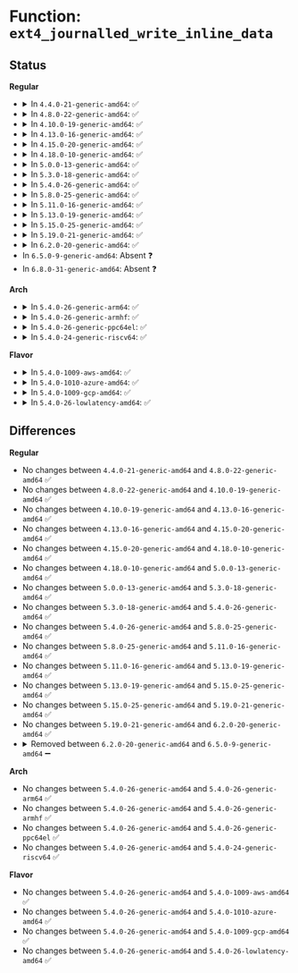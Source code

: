 # Function: <code>ext4_journalled_write_inline_data</code>

## Status
<b>Regular</b>
<ul>
<li>
<details>
<summary>In <code>4.4.0-21-generic-amd64</code>: ✅</summary>

```c
struct buffer_head * ext4_journalled_write_inline_data(struct inode * inode, unsigned int len, struct page * page)
```

```json
{
  "name": "ext4_journalled_write_inline_data",
  "collision_type": "Unique Global",
  "inline_type": "No",
  "funcs": [
    {
      "addr": 18446744071581864192,
      "name": "ext4_journalled_write_inline_data",
      "external": true,
      "loc": "fs/ext4/inline.c:754",
      "file": "fs/ext4/inline.c",
      "inline": "seen, unknown",
      "caller_inline": [],
      "caller_func": [
        "fs/ext4/inode.c:ext4_writepage"
      ]
    }
  ],
  "symbols": [
    {
      "addr": 18446744071581864192,
      "name": "ext4_journalled_write_inline_data",
      "section": ".text",
      "bind": "STB_GLOBAL",
      "size": 258
    }
  ]
}
```
</details>
</li>
<li>
<details>
<summary>In <code>4.8.0-22-generic-amd64</code>: ✅</summary>

```c
struct buffer_head * ext4_journalled_write_inline_data(struct inode * inode, unsigned int len, struct page * page)
```

```json
{
  "name": "ext4_journalled_write_inline_data",
  "collision_type": "Unique Global",
  "inline_type": "No",
  "funcs": [
    {
      "addr": 18446744071582060304,
      "name": "ext4_journalled_write_inline_data",
      "external": true,
      "loc": "fs/ext4/inline.c:755",
      "file": "fs/ext4/inline.c",
      "inline": "seen, unknown",
      "caller_inline": [],
      "caller_func": [
        "fs/ext4/inode.c:ext4_writepage"
      ]
    }
  ],
  "symbols": [
    {
      "addr": 18446744071582060304,
      "name": "ext4_journalled_write_inline_data",
      "section": ".text",
      "bind": "STB_GLOBAL",
      "size": 254
    }
  ]
}
```
</details>
</li>
<li>
<details>
<summary>In <code>4.10.0-19-generic-amd64</code>: ✅</summary>

```c
struct buffer_head * ext4_journalled_write_inline_data(struct inode * inode, unsigned int len, struct page * page)
```

```json
{
  "name": "ext4_journalled_write_inline_data",
  "collision_type": "Unique Global",
  "inline_type": "No",
  "funcs": [
    {
      "addr": 18446744071582150096,
      "name": "ext4_journalled_write_inline_data",
      "external": true,
      "loc": "fs/ext4/inline.c:766",
      "file": "fs/ext4/inline.c",
      "inline": "seen, unknown",
      "caller_inline": [],
      "caller_func": [
        "fs/ext4/inode.c:ext4_writepage"
      ]
    }
  ],
  "symbols": [
    {
      "addr": 18446744071582150096,
      "name": "ext4_journalled_write_inline_data",
      "section": ".text",
      "bind": "STB_GLOBAL",
      "size": 288
    }
  ]
}
```
</details>
</li>
<li>
<details>
<summary>In <code>4.13.0-16-generic-amd64</code>: ✅</summary>

```c
struct buffer_head * ext4_journalled_write_inline_data(struct inode * inode, unsigned int len, struct page * page)
```

```json
{
  "name": "ext4_journalled_write_inline_data",
  "collision_type": "Unique Global",
  "inline_type": "No",
  "funcs": [
    {
      "addr": 18446744071581969616,
      "name": "ext4_journalled_write_inline_data",
      "external": true,
      "loc": "fs/ext4/inline.c:769",
      "file": "fs/ext4/inline.c",
      "inline": "seen, unknown",
      "caller_inline": [],
      "caller_func": [
        "fs/ext4/inode.c:ext4_writepage"
      ]
    }
  ],
  "symbols": [
    {
      "addr": 18446744071581969616,
      "name": "ext4_journalled_write_inline_data",
      "section": ".text",
      "bind": "STB_GLOBAL",
      "size": 252
    }
  ]
}
```
</details>
</li>
<li>
<details>
<summary>In <code>4.15.0-20-generic-amd64</code>: ✅</summary>

```c
struct buffer_head * ext4_journalled_write_inline_data(struct inode * inode, unsigned int len, struct page * page)
```

```json
{
  "name": "ext4_journalled_write_inline_data",
  "collision_type": "Unique Global",
  "inline_type": "No",
  "funcs": [
    {
      "addr": 18446744071582118848,
      "name": "ext4_journalled_write_inline_data",
      "external": true,
      "loc": "fs/ext4/inline.c:760",
      "file": "fs/ext4/inline.c",
      "inline": "seen, unknown",
      "caller_inline": [],
      "caller_func": [
        "fs/ext4/inode.c:ext4_writepage"
      ]
    }
  ],
  "symbols": [
    {
      "addr": 18446744071582118848,
      "name": "ext4_journalled_write_inline_data",
      "section": ".text",
      "bind": "STB_GLOBAL",
      "size": 252
    }
  ]
}
```
</details>
</li>
<li>
<details>
<summary>In <code>4.18.0-10-generic-amd64</code>: ✅</summary>

```c
struct buffer_head * ext4_journalled_write_inline_data(struct inode * inode, unsigned int len, struct page * page)
```

```json
{
  "name": "ext4_journalled_write_inline_data",
  "collision_type": "Unique Global",
  "inline_type": "No",
  "funcs": [
    {
      "addr": 18446744071582307488,
      "name": "ext4_journalled_write_inline_data",
      "external": true,
      "loc": "fs/ext4/inline.c:765",
      "file": "fs/ext4/inline.c",
      "inline": "seen, unknown",
      "caller_inline": [],
      "caller_func": [
        "fs/ext4/inode.c:ext4_writepage"
      ]
    }
  ],
  "symbols": [
    {
      "addr": 18446744071582307488,
      "name": "ext4_journalled_write_inline_data",
      "section": ".text",
      "bind": "STB_GLOBAL",
      "size": 261
    }
  ]
}
```
</details>
</li>
<li>
<details>
<summary>In <code>5.0.0-13-generic-amd64</code>: ✅</summary>

```c
struct buffer_head * ext4_journalled_write_inline_data(struct inode * inode, unsigned int len, struct page * page)
```

```json
{
  "name": "ext4_journalled_write_inline_data",
  "collision_type": "Unique Global",
  "inline_type": "No",
  "funcs": [
    {
      "addr": 18446744071582406192,
      "name": "ext4_journalled_write_inline_data",
      "external": true,
      "loc": "fs/ext4/inline.c:768",
      "file": "fs/ext4/inline.c",
      "inline": "seen, unknown",
      "caller_inline": [],
      "caller_func": [
        "fs/ext4/inode.c:ext4_writepage"
      ]
    }
  ],
  "symbols": [
    {
      "addr": 18446744071582406192,
      "name": "ext4_journalled_write_inline_data",
      "section": ".text",
      "bind": "STB_GLOBAL",
      "size": 261
    }
  ]
}
```
</details>
</li>
<li>
<details>
<summary>In <code>5.3.0-18-generic-amd64</code>: ✅</summary>

```c
struct buffer_head * ext4_journalled_write_inline_data(struct inode * inode, unsigned int len, struct page * page)
```

```json
{
  "name": "ext4_journalled_write_inline_data",
  "collision_type": "Unique Global",
  "inline_type": "No",
  "funcs": [
    {
      "addr": 18446744071582574960,
      "name": "ext4_journalled_write_inline_data",
      "external": true,
      "loc": "fs/ext4/inline.c:768",
      "file": "fs/ext4/inline.c",
      "inline": "seen, unknown",
      "caller_inline": [],
      "caller_func": [
        "fs/ext4/inode.c:__ext4_journalled_writepage"
      ]
    }
  ],
  "symbols": [
    {
      "addr": 18446744071582574960,
      "name": "ext4_journalled_write_inline_data",
      "section": ".text",
      "bind": "STB_GLOBAL",
      "size": 266
    }
  ]
}
```
</details>
</li>
<li>
<details>
<summary>In <code>5.4.0-26-generic-amd64</code>: ✅</summary>

```c
struct buffer_head * ext4_journalled_write_inline_data(struct inode * inode, unsigned int len, struct page * page)
```

```json
{
  "name": "ext4_journalled_write_inline_data",
  "collision_type": "Unique Global",
  "inline_type": "No",
  "funcs": [
    {
      "addr": 18446744071582675920,
      "name": "ext4_journalled_write_inline_data",
      "external": true,
      "loc": "fs/ext4/inline.c:768",
      "file": "fs/ext4/inline.c",
      "inline": "seen, unknown",
      "caller_inline": [],
      "caller_func": [
        "fs/ext4/inode.c:__ext4_journalled_writepage"
      ]
    }
  ],
  "symbols": [
    {
      "addr": 18446744071582675920,
      "name": "ext4_journalled_write_inline_data",
      "section": ".text",
      "bind": "STB_GLOBAL",
      "size": 266
    }
  ]
}
```
</details>
</li>
<li>
<details>
<summary>In <code>5.8.0-25-generic-amd64</code>: ✅</summary>

```c
struct buffer_head * ext4_journalled_write_inline_data(struct inode * inode, unsigned int len, struct page * page)
```

```json
{
  "name": "ext4_journalled_write_inline_data",
  "collision_type": "Unique Global",
  "inline_type": "No",
  "funcs": [
    {
      "addr": 18446744071582987632,
      "name": "ext4_journalled_write_inline_data",
      "external": true,
      "loc": "fs/ext4/inline.c:768",
      "file": "fs/ext4/inline.c",
      "inline": "seen, unknown",
      "caller_inline": [],
      "caller_func": [
        "fs/ext4/inode.c:__ext4_journalled_writepage"
      ]
    }
  ],
  "symbols": [
    {
      "addr": 18446744071582987632,
      "name": "ext4_journalled_write_inline_data",
      "section": ".text",
      "bind": "STB_GLOBAL",
      "size": 266
    }
  ]
}
```
</details>
</li>
<li>
<details>
<summary>In <code>5.11.0-16-generic-amd64</code>: ✅</summary>

```c
struct buffer_head * ext4_journalled_write_inline_data(struct inode * inode, unsigned int len, struct page * page)
```

```json
{
  "name": "ext4_journalled_write_inline_data",
  "collision_type": "Unique Global",
  "inline_type": "No",
  "funcs": [
    {
      "addr": 18446744071583063296,
      "name": "ext4_journalled_write_inline_data",
      "external": true,
      "loc": "fs/ext4/inline.c:768",
      "file": "fs/ext4/inline.c",
      "inline": "seen, unknown",
      "caller_inline": [],
      "caller_func": [
        "fs/ext4/inode.c:__ext4_journalled_writepage"
      ]
    }
  ],
  "symbols": [
    {
      "addr": 18446744071583063296,
      "name": "ext4_journalled_write_inline_data",
      "section": ".text",
      "bind": "STB_GLOBAL",
      "size": 266
    }
  ]
}
```
</details>
</li>
<li>
<details>
<summary>In <code>5.13.0-19-generic-amd64</code>: ✅</summary>

```c
struct buffer_head * ext4_journalled_write_inline_data(struct inode * inode, unsigned int len, struct page * page)
```

```json
{
  "name": "ext4_journalled_write_inline_data",
  "collision_type": "Unique Global",
  "inline_type": "No",
  "funcs": [
    {
      "addr": 18446744071583088704,
      "name": "ext4_journalled_write_inline_data",
      "external": true,
      "loc": "fs/ext4/inline.c:774",
      "file": "fs/ext4/inline.c",
      "inline": "seen, unknown",
      "caller_inline": [],
      "caller_func": [
        "fs/ext4/inode.c:__ext4_journalled_writepage"
      ]
    }
  ],
  "symbols": [
    {
      "addr": 18446744071583088704,
      "name": "ext4_journalled_write_inline_data",
      "section": ".text",
      "bind": "STB_GLOBAL",
      "size": 266
    }
  ]
}
```
</details>
</li>
<li>
<details>
<summary>In <code>5.15.0-25-generic-amd64</code>: ✅</summary>

```c
struct buffer_head * ext4_journalled_write_inline_data(struct inode * inode, unsigned int len, struct page * page)
```

```json
{
  "name": "ext4_journalled_write_inline_data",
  "collision_type": "Unique Global",
  "inline_type": "No",
  "funcs": [
    {
      "addr": 18446744071583428416,
      "name": "ext4_journalled_write_inline_data",
      "external": true,
      "loc": "fs/ext4/inline.c:817",
      "file": "fs/ext4/inline.c",
      "inline": "seen, unknown",
      "caller_inline": [],
      "caller_func": [
        "fs/ext4/inode.c:__ext4_journalled_writepage"
      ]
    }
  ],
  "symbols": [
    {
      "addr": 18446744071583428416,
      "name": "ext4_journalled_write_inline_data",
      "section": ".text",
      "bind": "STB_GLOBAL",
      "size": 266
    }
  ]
}
```
</details>
</li>
<li>
<details>
<summary>In <code>5.19.0-21-generic-amd64</code>: ✅</summary>

```c
struct buffer_head * ext4_journalled_write_inline_data(struct inode * inode, unsigned int len, struct page * page)
```

```json
{
  "name": "ext4_journalled_write_inline_data",
  "collision_type": "Unique Global",
  "inline_type": "No",
  "funcs": [
    {
      "addr": 18446744071583946544,
      "name": "ext4_journalled_write_inline_data",
      "external": true,
      "loc": "fs/ext4/inline.c:820",
      "file": "fs/ext4/inline.c",
      "inline": "seen, unknown",
      "caller_inline": [],
      "caller_func": [
        "fs/ext4/inode.c:__ext4_journalled_writepage"
      ]
    }
  ],
  "symbols": [
    {
      "addr": 18446744071583946544,
      "name": "ext4_journalled_write_inline_data",
      "section": ".text",
      "bind": "STB_GLOBAL",
      "size": 327
    }
  ]
}
```
</details>
</li>
<li>
<details>
<summary>In <code>6.2.0-20-generic-amd64</code>: ✅</summary>

```c
struct buffer_head * ext4_journalled_write_inline_data(struct inode * inode, unsigned int len, struct page * page)
```

```json
{
  "name": "ext4_journalled_write_inline_data",
  "collision_type": "Unique Global",
  "inline_type": "No",
  "funcs": [
    {
      "addr": 18446744071584573280,
      "name": "ext4_journalled_write_inline_data",
      "external": true,
      "loc": "fs/ext4/inline.c:819",
      "file": "fs/ext4/inline.c",
      "inline": "seen, unknown",
      "caller_inline": [],
      "caller_func": [
        "fs/ext4/inode.c:__ext4_journalled_writepage"
      ]
    }
  ],
  "symbols": [
    {
      "addr": 18446744071584573280,
      "name": "ext4_journalled_write_inline_data",
      "section": ".text",
      "bind": "STB_GLOBAL",
      "size": 327
    }
  ]
}
```
</details>
</li>
<li>
In <code>6.5.0-9-generic-amd64</code>: Absent ❓
</li>
<li>
In <code>6.8.0-31-generic-amd64</code>: Absent ❓
</li>
</ul>
<b>Arch</b>
<ul>
<li>
<details>
<summary>In <code>5.4.0-26-generic-arm64</code>: ✅</summary>

```c
struct buffer_head * ext4_journalled_write_inline_data(struct inode * inode, unsigned int len, struct page * page)
```

```json
{
  "name": "ext4_journalled_write_inline_data",
  "collision_type": "Unique Global",
  "inline_type": "No",
  "funcs": [
    {
      "addr": 18446603336494328872,
      "name": "ext4_journalled_write_inline_data",
      "external": true,
      "loc": "fs/ext4/inline.c:768",
      "file": "fs/ext4/inline.c",
      "inline": "seen, unknown",
      "caller_inline": [],
      "caller_func": [
        "fs/ext4/inode.c:__ext4_journalled_writepage"
      ]
    }
  ],
  "symbols": [
    {
      "addr": 18446603336494328872,
      "name": "ext4_journalled_write_inline_data",
      "section": ".text",
      "bind": "STB_GLOBAL",
      "size": 356
    }
  ]
}
```
</details>
</li>
<li>
<details>
<summary>In <code>5.4.0-26-generic-armhf</code>: ✅</summary>

```c
struct buffer_head * ext4_journalled_write_inline_data(struct inode * inode, unsigned int len, struct page * page)
```

```json
{
  "name": "ext4_journalled_write_inline_data",
  "collision_type": "Unique Global",
  "inline_type": "No",
  "funcs": [
    {
      "addr": 3227764132,
      "name": "ext4_journalled_write_inline_data",
      "external": true,
      "loc": "fs/ext4/inline.c:768",
      "file": "fs/ext4/inline.c",
      "inline": "seen, unknown",
      "caller_inline": [],
      "caller_func": [
        "fs/ext4/inode.c:__ext4_journalled_writepage"
      ]
    }
  ],
  "symbols": [
    {
      "addr": 3227764132,
      "name": "ext4_journalled_write_inline_data",
      "section": ".text",
      "bind": "STB_GLOBAL",
      "size": 256
    }
  ]
}
```
</details>
</li>
<li>
<details>
<summary>In <code>5.4.0-26-generic-ppc64el</code>: ✅</summary>

```c
struct buffer_head * ext4_journalled_write_inline_data(struct inode * inode, unsigned int len, struct page * page)
```

```json
{
  "name": "ext4_journalled_write_inline_data",
  "collision_type": "Unique Global",
  "inline_type": "No",
  "funcs": [
    {
      "addr": 13835058055288052944,
      "name": "ext4_journalled_write_inline_data",
      "external": true,
      "loc": "fs/ext4/inline.c:768",
      "file": "fs/ext4/inline.c",
      "inline": "seen, unknown",
      "caller_inline": [],
      "caller_func": [
        "fs/ext4/inode.c:__ext4_journalled_writepage"
      ]
    }
  ],
  "symbols": [
    {
      "addr": 13835058055288052944,
      "name": "ext4_journalled_write_inline_data",
      "section": ".text",
      "bind": "STB_GLOBAL",
      "size": 412
    }
  ]
}
```
</details>
</li>
<li>
<details>
<summary>In <code>5.4.0-24-generic-riscv64</code>: ✅</summary>

```c
struct buffer_head * ext4_journalled_write_inline_data(struct inode * inode, unsigned int len, struct page * page)
```

```json
{
  "name": "ext4_journalled_write_inline_data",
  "collision_type": "Unique Global",
  "inline_type": "No",
  "funcs": [
    {
      "addr": 18446743936273765196,
      "name": "ext4_journalled_write_inline_data",
      "external": true,
      "loc": "fs/ext4/inline.c:768",
      "file": "fs/ext4/inline.c",
      "inline": "seen, unknown",
      "caller_inline": [],
      "caller_func": [
        "fs/ext4/inode.c:__ext4_journalled_writepage"
      ]
    }
  ],
  "symbols": [
    {
      "addr": 18446743936273765196,
      "name": "ext4_journalled_write_inline_data",
      "section": ".text",
      "bind": "STB_GLOBAL",
      "size": 238
    }
  ]
}
```
</details>
</li>
</ul>
<b>Flavor</b>
<ul>
<li>
<details>
<summary>In <code>5.4.0-1009-aws-amd64</code>: ✅</summary>

```c
struct buffer_head * ext4_journalled_write_inline_data(struct inode * inode, unsigned int len, struct page * page)
```

```json
{
  "name": "ext4_journalled_write_inline_data",
  "collision_type": "Unique Global",
  "inline_type": "No",
  "funcs": [
    {
      "addr": 18446744071582644656,
      "name": "ext4_journalled_write_inline_data",
      "external": true,
      "loc": "fs/ext4/inline.c:768",
      "file": "fs/ext4/inline.c",
      "inline": "seen, unknown",
      "caller_inline": [],
      "caller_func": [
        "fs/ext4/inode.c:__ext4_journalled_writepage"
      ]
    }
  ],
  "symbols": [
    {
      "addr": 18446744071582644656,
      "name": "ext4_journalled_write_inline_data",
      "section": ".text",
      "bind": "STB_GLOBAL",
      "size": 266
    }
  ]
}
```
</details>
</li>
<li>
<details>
<summary>In <code>5.4.0-1010-azure-amd64</code>: ✅</summary>

```c
struct buffer_head * ext4_journalled_write_inline_data(struct inode * inode, unsigned int len, struct page * page)
```

```json
{
  "name": "ext4_journalled_write_inline_data",
  "collision_type": "Unique Global",
  "inline_type": "No",
  "funcs": [
    {
      "addr": 18446744071582581824,
      "name": "ext4_journalled_write_inline_data",
      "external": true,
      "loc": "fs/ext4/inline.c:768",
      "file": "fs/ext4/inline.c",
      "inline": "seen, unknown",
      "caller_inline": [],
      "caller_func": [
        "fs/ext4/inode.c:__ext4_journalled_writepage"
      ]
    }
  ],
  "symbols": [
    {
      "addr": 18446744071582581824,
      "name": "ext4_journalled_write_inline_data",
      "section": ".text",
      "bind": "STB_GLOBAL",
      "size": 266
    }
  ]
}
```
</details>
</li>
<li>
<details>
<summary>In <code>5.4.0-1009-gcp-amd64</code>: ✅</summary>

```c
struct buffer_head * ext4_journalled_write_inline_data(struct inode * inode, unsigned int len, struct page * page)
```

```json
{
  "name": "ext4_journalled_write_inline_data",
  "collision_type": "Unique Global",
  "inline_type": "No",
  "funcs": [
    {
      "addr": 18446744071582634512,
      "name": "ext4_journalled_write_inline_data",
      "external": true,
      "loc": "fs/ext4/inline.c:768",
      "file": "fs/ext4/inline.c",
      "inline": "seen, unknown",
      "caller_inline": [],
      "caller_func": [
        "fs/ext4/inode.c:__ext4_journalled_writepage"
      ]
    }
  ],
  "symbols": [
    {
      "addr": 18446744071582634512,
      "name": "ext4_journalled_write_inline_data",
      "section": ".text",
      "bind": "STB_GLOBAL",
      "size": 266
    }
  ]
}
```
</details>
</li>
<li>
<details>
<summary>In <code>5.4.0-26-lowlatency-amd64</code>: ✅</summary>

```c
struct buffer_head * ext4_journalled_write_inline_data(struct inode * inode, unsigned int len, struct page * page)
```

```json
{
  "name": "ext4_journalled_write_inline_data",
  "collision_type": "Unique Global",
  "inline_type": "No",
  "funcs": [
    {
      "addr": 18446744071582717792,
      "name": "ext4_journalled_write_inline_data",
      "external": true,
      "loc": "fs/ext4/inline.c:768",
      "file": "fs/ext4/inline.c",
      "inline": "seen, unknown",
      "caller_inline": [],
      "caller_func": [
        "fs/ext4/inode.c:__ext4_journalled_writepage"
      ]
    }
  ],
  "symbols": [
    {
      "addr": 18446744071582717792,
      "name": "ext4_journalled_write_inline_data",
      "section": ".text",
      "bind": "STB_GLOBAL",
      "size": 295
    }
  ]
}
```
</details>
</li>
</ul>

## Differences
<b>Regular</b>
<ul>
<li>
No changes between <code>4.4.0-21-generic-amd64</code> and <code>4.8.0-22-generic-amd64</code> ✅
</li>
<li>
No changes between <code>4.8.0-22-generic-amd64</code> and <code>4.10.0-19-generic-amd64</code> ✅
</li>
<li>
No changes between <code>4.10.0-19-generic-amd64</code> and <code>4.13.0-16-generic-amd64</code> ✅
</li>
<li>
No changes between <code>4.13.0-16-generic-amd64</code> and <code>4.15.0-20-generic-amd64</code> ✅
</li>
<li>
No changes between <code>4.15.0-20-generic-amd64</code> and <code>4.18.0-10-generic-amd64</code> ✅
</li>
<li>
No changes between <code>4.18.0-10-generic-amd64</code> and <code>5.0.0-13-generic-amd64</code> ✅
</li>
<li>
No changes between <code>5.0.0-13-generic-amd64</code> and <code>5.3.0-18-generic-amd64</code> ✅
</li>
<li>
No changes between <code>5.3.0-18-generic-amd64</code> and <code>5.4.0-26-generic-amd64</code> ✅
</li>
<li>
No changes between <code>5.4.0-26-generic-amd64</code> and <code>5.8.0-25-generic-amd64</code> ✅
</li>
<li>
No changes between <code>5.8.0-25-generic-amd64</code> and <code>5.11.0-16-generic-amd64</code> ✅
</li>
<li>
No changes between <code>5.11.0-16-generic-amd64</code> and <code>5.13.0-19-generic-amd64</code> ✅
</li>
<li>
No changes between <code>5.13.0-19-generic-amd64</code> and <code>5.15.0-25-generic-amd64</code> ✅
</li>
<li>
No changes between <code>5.15.0-25-generic-amd64</code> and <code>5.19.0-21-generic-amd64</code> ✅
</li>
<li>
No changes between <code>5.19.0-21-generic-amd64</code> and <code>6.2.0-20-generic-amd64</code> ✅
</li>
<li>
<details>
<summary>Removed between <code>6.2.0-20-generic-amd64</code> and <code>6.5.0-9-generic-amd64</code> ➖</summary>

```c
struct buffer_head * ext4_journalled_write_inline_data(struct inode * inode, unsigned int len, struct page * page)
```
</details>
</li>
</ul>
<b>Arch</b>
<ul>
<li>
No changes between <code>5.4.0-26-generic-amd64</code> and <code>5.4.0-26-generic-arm64</code> ✅
</li>
<li>
No changes between <code>5.4.0-26-generic-amd64</code> and <code>5.4.0-26-generic-armhf</code> ✅
</li>
<li>
No changes between <code>5.4.0-26-generic-amd64</code> and <code>5.4.0-26-generic-ppc64el</code> ✅
</li>
<li>
No changes between <code>5.4.0-26-generic-amd64</code> and <code>5.4.0-24-generic-riscv64</code> ✅
</li>
</ul>
<b>Flavor</b>
<ul>
<li>
No changes between <code>5.4.0-26-generic-amd64</code> and <code>5.4.0-1009-aws-amd64</code> ✅
</li>
<li>
No changes between <code>5.4.0-26-generic-amd64</code> and <code>5.4.0-1010-azure-amd64</code> ✅
</li>
<li>
No changes between <code>5.4.0-26-generic-amd64</code> and <code>5.4.0-1009-gcp-amd64</code> ✅
</li>
<li>
No changes between <code>5.4.0-26-generic-amd64</code> and <code>5.4.0-26-lowlatency-amd64</code> ✅
</li>
</ul>
